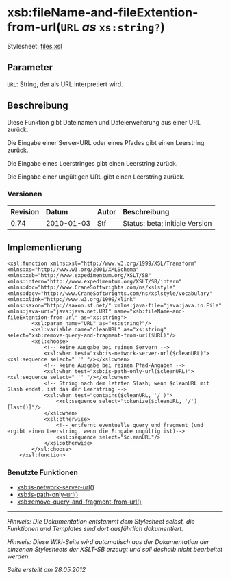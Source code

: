 # xsb:fileName-and-fileExtention-from-url(`URL` _as_ `xs:string?`) #

Stylesheet: [files.xsl](http://code.google.com/p/xslt-sb/source/browse/trunk/xslt-sb/files.xsl)

## Parameter ##
`URL`: String, der als URL interpretiert wird.



## Beschreibung ##
Diese Funktion gibt Dateinamen und Dateierweiterung aus einer URL zurück.

Die Eingabe einer Server-URL oder eines Pfades gibt einen Leerstring zurück.

Die Eingabe eines Leerstringes gibt einen Leerstring zurück.

Die Eingabe einer ungültigen URL gibt einen Leerstring zurück.

### Versionen ###
| Revision | Datum | Autor | Beschreibung |
|:---------|:------|:------|:-------------|
| 0.74 | 2010-01-03 | Stf |   Status: beta;   initiale Version   |


## Implementierung ##
```
<xsl:function xmlns:xsl="http://www.w3.org/1999/XSL/Transform" xmlns:xs="http://www.w3.org/2001/XMLSchema" xmlns:xsb="http://www.expedimentum.org/XSLT/SB" xmlns:intern="http://www.expedimentum.org/XSLT/SB/intern" xmlns:doc="http://www.CraneSoftwrights.com/ns/xslstyle" xmlns:docv="http://www.CraneSoftwrights.com/ns/xslstyle/vocabulary" xmlns:xlink="http://www.w3.org/1999/xlink" xmlns:saxon="http://saxon.sf.net/" xmlns:java-file="java:java.io.File" xmlns:java-uri="java:java.net.URI" name="xsb:fileName-and-fileExtention-from-url" as="xs:string">
		<xsl:param name="URL" as="xs:string?"/>
		<xsl:variable name="cleanURL" as="xs:string" select="xsb:remove-query-and-fragment-from-url($URL)"/>
		<xsl:choose>
			<!-- keine Ausgabe bei reinen Servern -->
			<xsl:when test="xsb:is-network-server-url($cleanURL)"><xsl:sequence select=" '' "/></xsl:when>
			<!-- keine Ausgabe bei reinen Pfad-Angaben -->
			<xsl:when test="xsb:is-path-only-url($cleanURL)"><xsl:sequence select=" '' "/></xsl:when>
			<!-- String nach dem letzten Slash; wenn $cleanURL mit Slash endet, ist das der Leerstring -->
			<xsl:when test="contains($cleanURL, '/')">
				<xsl:sequence select="tokenize($cleanURL, '/')[last()]"/>
			</xsl:when>
			<xsl:otherwise>
				<!-- entfernt eventuelle query und fragment (und ergibt einen Leerstring, wenn die Eingabe ungültig ist)-->
				<xsl:sequence select="$cleanURL"/>
			</xsl:otherwise>
		</xsl:choose>
	</xsl:function>
```

### Benutzte Funktionen ###
  * [xsb:is-network-server-url()](xsb_is_network_server_url.md)
  * [xsb:is-path-only-url()](xsb_is_path_only_url.md)
  * [xsb:remove-query-and-fragment-from-url()](xsb_remove_query_and_fragment_from_url.md)


---


_Hinweis: Die Dokumentation entstammt dem Stylesheet selbst, die Funktionen und Templates sind dort ausführlich dokumentiert._

_Hinweis: Diese Wiki-Seite wird automatisch aus der Dokumentation der einzenen Stylesheets der XSLT-SB erzeugt und soll deshalb nicht bearbeitet werden._

_Seite erstellt am 28.05.2012_
